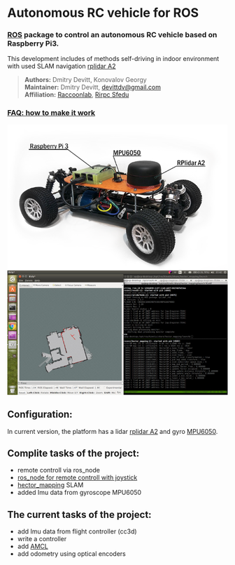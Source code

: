 # Autonomous RC vehicle for ROS
### [ROS](http://www.ros.org/) package to control an autonomous RC vehicle based on Raspberry Pi3.

This development includes of methods self-driving in indoor environment with used SLAM navigation [rplidar A2](https://www.slamtec.com/en/Lidar/A2#)
 > **Authors:** Dmitry Devitt, Konovalov Georgy<br/>
 > **Maintainer:** Dmitry Devitt, devittdv@gmail.com <br/>
 > **Affiliation:** [Raccoonlab](http://Raccoonlab.org), [Rirpc Sfedu](http://rirpc.ru)

### [FAQ: how to make it work](https://github.com/GigaFlopsis/rc_car_ros/wiki)
![image](Resourse/car.png)<br/>
![image](Resourse/rviz.jpg)

## Configuration:
In current version, the platform has a lidar [rplidar A2](https://www.slamtec.com/en/Lidar/A2#) and gyro [MPU6050](https://playground.arduino.cc/Main/MPU-6050).

## Complite tasks of the project:
* remote controll via ros_node
* [ros_node for remote controll with joystick](https://github.com/turtlebot/turtlebot/tree/kinetic/turtlebot_teleop)
* [hector_mapping](http://wiki.ros.org/hector_mapping) SLAM
* added Imu data from gyroscope MPU6050

## The current tasks of the project:
* add Imu data from flight controller (cc3d)
* write a controller
* add [AMCL](http://wiki.ros.org/amcl)
* add odometry using optical encoders
